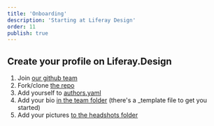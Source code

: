 ```yaml
---
title: 'Onboarding'
description: 'Starting at Liferay Design'
order: 11
publish: true
---
```


## Create your profile on Liferay.Design

1. Join [our github team](https://liferay.design/handbook/tools/github/#step-2-join-the-team-3-min)
1. Fork/clone [the repo](https://github.com/liferay-design/liferay.design)
1. Add yourself to [authors.yaml](https://github.com/liferay-design/liferay.design/blob/master/src/markdown/Authors.yaml)
1. Add your bio [in the team folder](https://github.com/liferay-design/liferay.design/tree/master/src/markdown/team) (there's a _template file to get you started)
1. Add your pictures [to the headshots folder](https://github.com/liferay-design/liferay.design/tree/master/static/images/headshots)
